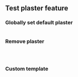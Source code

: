 ## Test plaster feature

### Globally set default plaster

<?code-excerpt "plaster.dart"?>
```
```

### Remove plaster

<?code-excerpt plaster="none"?>

<?code-excerpt "plaster.txt"?>
```
```

<?code-excerpt "plaster.txt" plaster?>
```
```

<?code-excerpt plaster?>

<?code-excerpt "plaster.txt"?>
```
```

### Custom template

<?code-excerpt "plaster.dart" plaster="/*...*/"?>
```
```

<?code-excerpt "plaster.dart" plaster="/* $defaultPlaster */"?>
```
```
